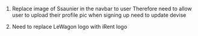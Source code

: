 1. Replace image of Ssaunier in the navbar to user
  Therefore need to allow user to upload their profile pic when signing up
  need to update devise

2. Need to replace LeWagon logo with iRent logo
